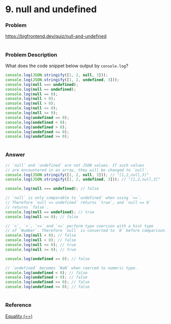 # 9. null and undefined

### Problem

https://bigfrontend.dev/quiz/null-and-undefined

#

### Problem Description

What does the code snippet below output by `console.log`?

```js
console.log(JSON.stringify([1, 2, null, 3]));
console.log(JSON.stringify([1, 2, undefined, 3]));
console.log(null === undefined);
console.log(null == undefined);
console.log(null == 0);
console.log(null < 0);
console.log(null > 0);
console.log(null <= 0);
console.log(null >= 0);
console.log(undefined == 0);
console.log(undefined < 0);
console.log(undefined > 0);
console.log(undefined <= 0);
console.log(undefined >= 0);
```

#

### Answer

```js
// `null` and `undefined` are not JSON values. If such values
// are encountered in an array, they will be changed to `null`.
console.log(JSON.stringify([1, 2, null, 3])); // "[1,2,null,3]"
console.log(JSON.stringify([1, 2, undefined, 3])); // "[1,2,null,3]"

console.log(null === undefined); // false

// `null` is only comparable to `undefined` when using `==`.
// Therefore `null == undefined` returns `true`, and `null == 0`
// returns `false`.
console.log(null == undefined); // true
console.log(null == 0); // false

// `>`, `<`, `>=` and `<=` perform type coercion with a hint type
// of `Number`. Therefore `null` is converted to `0` before comparison.
console.log(null < 0); // false
console.log(null > 0); // false
console.log(null <= 0); // true
console.log(null >= 0); // true

console.log(undefined == 0); // false

// `undefined` becomes `NaN` when coerced to numeric type.
console.log(undefined < 0); // false
console.log(undefined > 0); // false
console.log(undefined <= 0); // false
console.log(undefined >= 0); // false
```

#

### Reference

[Equality (==)](https://developer.mozilla.org/en-US/docs/Web/JavaScript/Reference/Operators/Equality)
